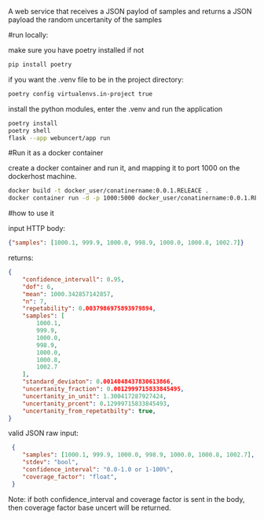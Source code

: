 A web service that receives a JSON paylod of samples and returns a JSON payload the random uncertanity of the samples

#run locally:

make sure you have poetry installed if not
```Bash
pip install poetry
```
if you want the .venv file to be in the project directory:
```Bash
poetry config virtualenvs.in-project true
```

install the python modules, enter the .venv and run the application
```Bash
poetry install
poetry shell
flask --app webuncert/app run
```
#Run it as a docker container

create a docker container and run it, and mapping it to port 1000 on the dockerhost machine.
```bash
docker build -t docker_user/conatinername:0.0.1.RELEACE .
docker container run -d -p 1000:5000 docker_user/conatinername:0.0.1.RELEACE
```

#how to use it

input HTTP body:
```JSON
{"samples": [1000.1, 999.9, 1000.0, 998.9, 1000.0, 1000.8, 1002.7]}
```
returns:
```JSON
{
    "confidence_intervall": 0.95,
    "dof": 6,
    "mean": 1000.342857142857,
    "n": 7,
    "repetability": 0.0037986975893979894,
    "samples": [
        1000.1,
        999.9,
        1000.0,
        998.9,
        1000.0,
        1000.8,
        1002.7
    ],
    "standard_deviaton": 0.0014048437830613866,
    "uncertanity_fraction": 0.0012999715833845495,
    "uncertanity_in_unit": 1.300417287927424,
    "uncertanity_prcent": 0.12999715833845493,
    "uncertanity_from_repetatbilty": true,
}
```


valid JSON raw input:
```JSON
 {
    "samples": [1000.1, 999.9, 1000.0, 998.9, 1000.0, 1000.8, 1002.7],
    "stdev": "bool",
    "confidence_interval": "0.0-1.0 or 1-100%",
    "coverage_factor": "float", 
 }
```
Note:
if both confidence_interval and coverage factor is sent in the body, then coverage factor base uncert will be returned.


